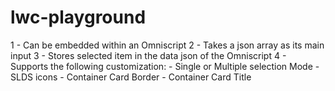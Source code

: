 # lwc-playground

1 - Can be embedded within an Omniscript
2 - Takes a json array as its main input
3 - Stores selected item in the data json of the Omniscript
4 - Supports the following customization:
	- Single or Multiple selection Mode
	- SLDS icons
	- Container Card Border
	- Container Card Title
